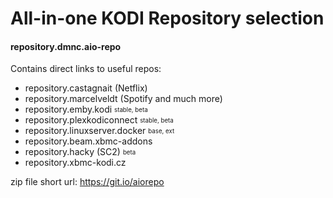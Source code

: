 # All-in-one KODI Repository selection
#### repository.dmnc.aio-repo

Contains direct links to useful repos:
* repository.castagnait (Netflix)
* repository.marcelveldt (Spotify and much more)
* repository.emby.kodi <sub><sup>stable, beta</sup></sub>
* repository.plexkodiconnect <sub><sup>stable, beta</sup></sub>
* repository.linuxserver.docker <sub><sup>base, ext</sup></sub>
* repository.beam.xbmc-addons
* repository.hacky (SC2) <sub><sup>beta</sup></sub>
* repository.xbmc-kodi.cz

zip file short url: https://git.io/aiorepo
